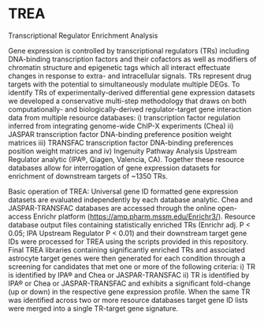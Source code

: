 # TREA

Transcriptional Regulator Enrichment Analysis

Gene expression is controlled by transcriptional regulators (TRs) including DNA-binding transcription factors and their cofactors as well as modifiers of chromatin structure and epigenetic tags which all interact effectuate changes in response to extra- and intracellular signals. TRs represent drug targets with the potential to simultaneously modulate multiple DEGs. To identify TRs of experimentally-derived differential gene expression datasets we developed a conservative multi-step methodology that draws on both computationally- and biologically-derived regulator-target gene interaction data from multiple resource databases: i) transcription factor regulation inferred from integrating genome-wide ChIP-X experiments (Chea) ii) JASPAR transcription factor DNA-binding preference position weight matrices iii) TRANSFAC transcription factor DNA-binding preferences position weight matrices and iv) Ingenuity Pathway Analysis Upstream Regulator analytic (IPA®, Qiagen, Valencia, CA). Together these resource databases allow for interrogation of gene expression datasets for enrichment of downstream targets of ~1350 TRs.

Basic operation of TREA: Universal gene ID formatted gene expression datasets are evaluated independently by each database analytic. Chea and JASPAR-TRANSFAC databases are accessed through the online open-access Enrichr platform (https://amp.pharm.mssm.edu/Enrichr3/). Resource database output files containing statistically enriched TRs (Enrichr adj. P < 0.05; IPA Upstream Regulator P < 0.01) and their downstream target gene IDs were processed for TREA using the scripts provided in this repository. Final TREA libraries containing significantly enriched TRs and associated astrocyte target genes were then generated for each condition through a screening for candidates that met one or more of the following criteria: i) TR is identified by IPA® and Chea or JASPAR-TRANSFAC ii) TR is identified by IPA® or Chea or JASPAR-TRANSFAC and exhibits a significant fold-change (up or down) in the respective gene expression profile. When the same TR was identified across two or more resource databases target gene ID lists were merged into a single TR-target gene signature.
